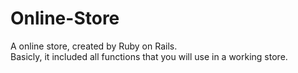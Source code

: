 # Online-Store

A online store, created by Ruby on Rails. <Br>Basicly, it included all functions that you will use in a working store. 
